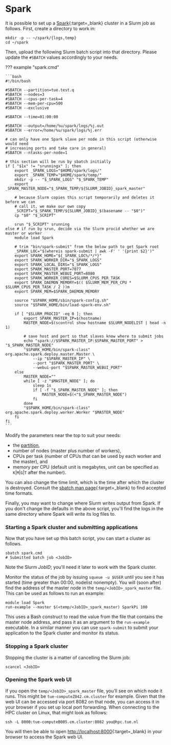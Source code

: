 # Spark

It is possible to set up a [Spark](https://spark.apache.org/){:target=_blank} cluster in a Slurm job as follows. 
First, create a directory to work in:

```shell
mkdir -p -- ~/spark/{logs,temp}
cd ~/spark
```

Then, upload the following Slurm batch script into that directory.
Please update the `#SBATCH` values accordingly to your needs.

??? example "spark.cmd"

    ```bash
    #!/bin/bash

    #SBATCH --partition=tue.test.q
    #SBATCH --nodes=3
    #SBATCH --cpus-per-task=4
    #SBATCH --mem-per-cpu=500
    #SBATCH --exclusive

    #SBATCH --time=01:00:00

    #SBATCH --output=/home/%u/spark/logs/%j.out
    #SBATCH --error=/home/%u/spark/logs/%j.err

    # can only have one Spark slave per node in this script (otherwise would need
    # increasing ports and take care in general)
    #SBATCH --ntasks-per-node=1

    # this section will be run by sbatch initially
    if [ "$1x" != "srunningx" ]; then
        export _SPARK_LOGS="$HOME/spark/logs/"
        export _SPARK_TEMP="$HOME/spark/temp/"
        mkdir -p -- "$_SPARK_LOGS" "$_SPARK_TEMP"
        export _SPARK_MASTER_NODE="$_SPARK_TEMP/${SLURM_JOBID}_spark_master"

        # because Slurm copies this script temporarily and deletes it before we can
        # call it, we make our own copy
        _SCRIPT="$_SPARK_TEMP/${SLURM_JOBID}_$(basename -- "$0")"
        cp "$0" "$_SCRIPT"

        srun "$_SCRIPT" srunning
    else # if run by srun, decide via the Slurm procid whether we are master or worker
        module load Spark

        # trim "bin/spark-submit" from the below path to get Spark root
        _SPARK_LOC="$(whereis spark-submit | awk -F' ' '{print $2}')"
        export SPARK_HOME="${_SPARK_LOC%/*/*}"
        export SPARK_WORKER_DIR="$_SPARK_LOGS"
        export SPARK_LOCAL_DIRS="$_SPARK_LOGS"
        export SPARK_MASTER_PORT=7077
        export SPARK_MASTER_WEBUI_PORT=8080
        export SPARK_WORKER_CORES=$SLURM_CPUS_PER_TASK
        export SPARK_DAEMON_MEMORY=$(( $SLURM_MEM_PER_CPU * $SLURM_CPUS_PER_TASK / 2 ))m
        export SPARK_MEM=$SPARK_DAEMON_MEMORY

        source "$SPARK_HOME/sbin/spark-config.sh"
        source "$SPARK_HOME/bin/load-spark-env.sh"

        if [ "$SLURM_PROCID" -eq 0 ]; then
            export SPARK_MASTER_IP=$(hostname)
            MASTER_NODE=$(scontrol show hostname $SLURM_NODELIST | head -n 1)

            # save host and port so that slaves know where to submit jobs
            echo "spark://$SPARK_MASTER_IP:$SPARK_MASTER_PORT" > "$_SPARK_MASTER_NODE"
            "$SPARK_HOME/bin/spark-class" org.apache.spark.deploy.master.Master \
                --ip "$SPARK_MASTER_IP" \
                --port "$SPARK_MASTER_PORT" \
                --webui-port "$SPARK_MASTER_WEBUI_PORT"
        else
            MASTER_NODE=""
            while [ -z "$MASTER_NODE" ]; do
                sleep 1s
                if [ -f "$_SPARK_MASTER_NODE" ]; then
                    MASTER_NODE=$(<"$_SPARK_MASTER_NODE")
                fi
            done
            "$SPARK_HOME/bin/spark-class" org.apache.spark.deploy.worker.Worker "$MASTER_NODE"
        fi
    fi
    ```

Modify the parameters near the top to suit your needs:

-   the [partition](../../steps/jobs/index.md),
-   number of nodes (master plus number of workers),
-   CPUs per task (number of CPUs that can be used by each worker and
    the master), and
-   memory per CPU (default unit is megabytes, unit can be specified as `K`|`M`|`G`|`T` after the number).

You can also change the time limit, which is the time after which the
cluster is destroyed. Consult the [sbatch man page](https://slurm.schedmd.com/sbatch.html){:target=_blank} to find accepted time
formats.

Finally, you may want to change where Slurm writes output from Spark. If
you don't change the defaults in the above script, you'll find the logs
in the same directory where Spark will write its log files to.

### Starting a Spark cluster and submitting applications

Now that you have set up this batch script, you can start a cluster as
follows.

```shell
sbatch spark.cmd
# Submitted batch job <JobID>
```

Note the Slurm _JobID_; you'll need it later to work with the Spark cluster.

Monitor the status of the job by issuing `squeue -u $USER` until you see
it has started (time greater than 00:00, nodelist nonempty). You will
(soon after) find the address of the master node in the
`temp/<JobID>_spark_master` file. This can be used as follows to run an example:

```shell
module load Spark
run-example --master $(<temp/<JobID>_spark_master) SparkPi 100
```

This uses a Bash construct to read the value from the file that contains
the master node address, and pass it as an argument to the `run-example`
executable. In a similar manner you can use `spark-submit` to submit
your application to the Spark cluster and monitor its status.

### Stopping a Spark cluster

Stopping the cluster is a matter of cancelling the Slurm job:
```shell
scancel <JobID>
```

### Opening the Spark web UI

If you open the `temp/<JobID>_spark_master` file, you'll see on which
node it runs. This might be `tue-computeZ042.cm.cluster` for example.
Given that the web UI can be accessed via port 8082 on that node, you
can access it in your browser if you set up local port forwarding. When
connecting to the HPC cluster on Linux, that might look as follows:

```shell
ssh -L 8000:tue-computeB005.cm.cluster:8082 you@hpc.tue.nl
```

You will then be able to open [http://localhost:8000](http://localhost:8000){:target=_blank} in your browser to access the Spark web UI.
